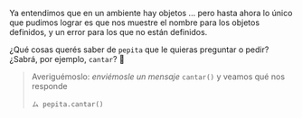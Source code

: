 Ya entendimos que en un ambiente hay objetos ... pero hasta ahora lo único que pudimos lograr es que nos muestre el nombre para los objetos definidos, y un error para los que no están definidos.


¿Qué cosas querés saber de `pepita` que le quieras preguntar o pedir? ¿Sabrá, por ejemplo, `cantar`? :microphone:

> Averiguémoslo: _enviémosle un mensaje_ `cantar()` y veamos qué nos responde
> 
> ```
> ム pepita.cantar()
> ```